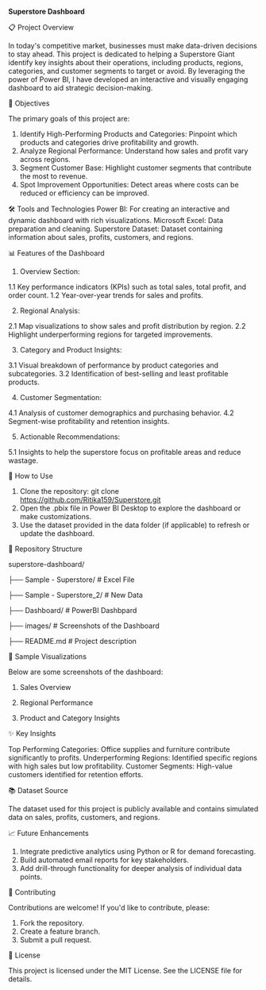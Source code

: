 **Superstore Dashboard**

📋 Project Overview

In today's competitive market, businesses must make data-driven decisions to stay ahead. This project is dedicated to helping a Superstore Giant identify key insights about their operations, including products, regions, categories, and customer segments to target or avoid. By leveraging the power of Power BI, I have developed an interactive and visually engaging dashboard to aid strategic decision-making.

🎯 Objectives

The primary goals of this project are:
1. Identify High-Performing Products and Categories: Pinpoint which products and categories drive profitability and growth.
2. Analyze Regional Performance: Understand how sales and profit vary across regions.
3. Segment Customer Base: Highlight customer segments that contribute the most to revenue.
4. Spot Improvement Opportunities: Detect areas where costs can be reduced or efficiency can be improved.
   
🛠️ Tools and Technologies
Power BI: For creating an interactive and dynamic dashboard with rich visualizations.
Microsoft Excel: Data preparation and cleaning.
Superstore Dataset: Dataset containing information about sales, profits, customers, and regions.

📊 Features of the Dashboard
1. Overview Section:
   
1.1 Key performance indicators (KPIs) such as total sales, total profit, and order count.
1.2 Year-over-year trends for sales and profits.

2. Regional Analysis:
   
2.1 Map visualizations to show sales and profit distribution by region.
2.2 Highlight underperforming regions for targeted improvements.
   
3. Category and Product Insights:
   
3.1 Visual breakdown of performance by product categories and subcategories.
3.2 Identification of best-selling and least profitable products.
   
4. Customer Segmentation:
   
4.1 Analysis of customer demographics and purchasing behavior.
4.2 Segment-wise profitability and retention insights.

5. Actionable Recommendations:
   
5.1 Insights to help the superstore focus on profitable areas and reduce wastage.
   
🚀 How to Use
1. Clone the repository: git clone https://github.com/Ritika159/Superstore.git
2. Open the .pbix file in Power BI Desktop to explore the dashboard or make customizations.
3. Use the dataset provided in the data folder (if applicable) to refresh or update the dashboard.
   
📂 Repository Structure

superstore-dashboard/

├── Sample - Superstore/       # Excel File 

├── Sample - Superstore_2/     # New Data

├── Dashboard/                 # PowerBI Dashbpard

├── images/                    # Screenshots of the Dashboard

├── README.md                  # Project description

📸 Sample Visualizations

Below are some screenshots of the dashboard:
1. Sales Overview

2. Regional Performance

3. Product and Category Insights

✨ Key Insights

Top Performing Categories: Office supplies and furniture contribute significantly to profits.
Underperforming Regions: Identified specific regions with high sales but low profitability.
Customer Segments: High-value customers identified for retention efforts.

📚 Dataset Source

The dataset used for this project is publicly available and contains simulated data on sales, profits, customers, and regions.

📈 Future Enhancements

1. Integrate predictive analytics using Python or R for demand forecasting.
2. Build automated email reports for key stakeholders.
3. Add drill-through functionality for deeper analysis of individual data points.

🤝 Contributing

Contributions are welcome! If you'd like to contribute, please:
1. Fork the repository.
2. Create a feature branch.
3. Submit a pull request.

📄 License

This project is licensed under the MIT License. See the LICENSE file for details.

